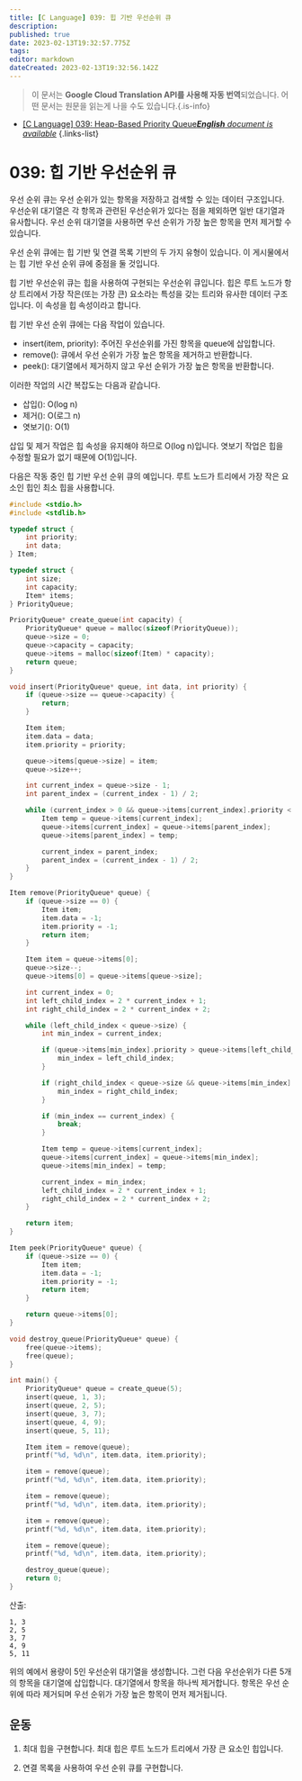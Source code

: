 ```yaml
---
title: [C Language] 039: 힙 기반 우선순위 큐
description: 
published: true
date: 2023-02-13T19:32:57.775Z
tags: 
editor: markdown
dateCreated: 2023-02-13T19:32:56.142Z
---
```


> 이 문서는 **Google Cloud Translation API를 사용해 자동 번역**되었습니다.
어떤 문서는 원문을 읽는게 나을 수도 있습니다.{.is-info}



- [[C Language] 039: Heap-Based Priority Queue***English** document is available*](/en/Knowledge-base/Algorithm/c-language-039-heap-based-priority-queue)
{.links-list}


# 039: 힙 기반 우선순위 큐

우선 순위 큐는 우선 순위가 있는 항목을 저장하고 검색할 수 있는 데이터 구조입니다. 우선순위 대기열은 각 항목과 관련된 우선순위가 있다는 점을 제외하면 일반 대기열과 유사합니다. 우선 순위 대기열을 사용하면 우선 순위가 가장 높은 항목을 먼저 제거할 수 있습니다.

우선 순위 큐에는 힙 기반 및 연결 목록 기반의 두 가지 유형이 있습니다. 이 게시물에서는 힙 기반 우선 순위 큐에 중점을 둘 것입니다.

힙 기반 우선순위 큐는 힙을 사용하여 구현되는 우선순위 큐입니다. 힙은 루트 노드가 항상 트리에서 가장 작은(또는 가장 큰) 요소라는 특성을 갖는 트리와 유사한 데이터 구조입니다. 이 속성을 힙 속성이라고 합니다.

힙 기반 우선 순위 큐에는 다음 작업이 있습니다.

- insert(item, priority): 주어진 우선순위를 가진 항목을 queue에 삽입합니다.
- remove(): 큐에서 우선 순위가 가장 높은 항목을 제거하고 반환합니다.
- peek(): 대기열에서 제거하지 않고 우선 순위가 가장 높은 항목을 반환합니다.

이러한 작업의 시간 복잡도는 다음과 같습니다.

- 삽입(): O(log n)
- 제거(): O(로그 n)
- 엿보기(): O(1)

삽입 및 제거 작업은 힙 속성을 유지해야 하므로 O(log n)입니다. 엿보기 작업은 힙을 수정할 필요가 없기 때문에 O(1)입니다.

다음은 작동 중인 힙 기반 우선 순위 큐의 예입니다. 루트 노드가 트리에서 가장 작은 요소인 힙인 최소 힙을 사용합니다.

```c
#include <stdio.h>
#include <stdlib.h>

typedef struct {
    int priority;
    int data;
} Item;

typedef struct {
    int size;
    int capacity;
    Item* items;
} PriorityQueue;

PriorityQueue* create_queue(int capacity) {
    PriorityQueue* queue = malloc(sizeof(PriorityQueue));
    queue->size = 0;
    queue->capacity = capacity;
    queue->items = malloc(sizeof(Item) * capacity);
    return queue;
}

void insert(PriorityQueue* queue, int data, int priority) {
    if (queue->size == queue->capacity) {
        return;
    }

    Item item;
    item.data = data;
    item.priority = priority;

    queue->items[queue->size] = item;
    queue->size++;

    int current_index = queue->size - 1;
    int parent_index = (current_index - 1) / 2;

    while (current_index > 0 && queue->items[current_index].priority < queue->items[parent_index].priority) {
        Item temp = queue->items[current_index];
        queue->items[current_index] = queue->items[parent_index];
        queue->items[parent_index] = temp;

        current_index = parent_index;
        parent_index = (current_index - 1) / 2;
    }
}

Item remove(PriorityQueue* queue) {
    if (queue->size == 0) {
        Item item;
        item.data = -1;
        item.priority = -1;
        return item;
    }

    Item item = queue->items[0];
    queue->size--;
    queue->items[0] = queue->items[queue->size];

    int current_index = 0;
    int left_child_index = 2 * current_index + 1;
    int right_child_index = 2 * current_index + 2;

    while (left_child_index < queue->size) {
        int min_index = current_index;

        if (queue->items[min_index].priority > queue->items[left_child_index].priority) {
            min_index = left_child_index;
        }

        if (right_child_index < queue->size && queue->items[min_index].priority > queue->items[right_child_index].priority) {
            min_index = right_child_index;
        }

        if (min_index == current_index) {
            break;
        }

        Item temp = queue->items[current_index];
        queue->items[current_index] = queue->items[min_index];
        queue->items[min_index] = temp;

        current_index = min_index;
        left_child_index = 2 * current_index + 1;
        right_child_index = 2 * current_index + 2;
    }

    return item;
}

Item peek(PriorityQueue* queue) {
    if (queue->size == 0) {
        Item item;
        item.data = -1;
        item.priority = -1;
        return item;
    }

    return queue->items[0];
}

void destroy_queue(PriorityQueue* queue) {
    free(queue->items);
    free(queue);
}

int main() {
    PriorityQueue* queue = create_queue(5);
    insert(queue, 1, 3);
    insert(queue, 2, 5);
    insert(queue, 3, 7);
    insert(queue, 4, 9);
    insert(queue, 5, 11);

    Item item = remove(queue);
    printf("%d, %d\n", item.data, item.priority);

    item = remove(queue);
    printf("%d, %d\n", item.data, item.priority);

    item = remove(queue);
    printf("%d, %d\n", item.data, item.priority);

    item = remove(queue);
    printf("%d, %d\n", item.data, item.priority);

    item = remove(queue);
    printf("%d, %d\n", item.data, item.priority);

    destroy_queue(queue);
    return 0;
}
```

산출:

```
1, 3
2, 5
3, 7
4, 9
5, 11
```

위의 예에서 용량이 5인 우선순위 대기열을 생성합니다. 그런 다음 우선순위가 다른 5개의 항목을 대기열에 삽입합니다. 대기열에서 항목을 하나씩 제거합니다. 항목은 우선 순위에 따라 제거되며 우선 순위가 가장 높은 항목이 먼저 제거됩니다.

## 운동

1. 최대 힙을 구현합니다. 최대 힙은 루트 노드가 트리에서 가장 큰 요소인 힙입니다.

2. 연결 목록을 사용하여 우선 순위 큐를 구현합니다.
